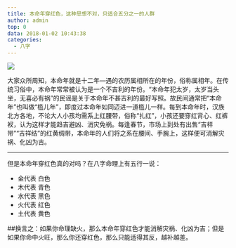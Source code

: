 ```yaml
---
title: 本命年穿红色，这种思想不对，只适合五分之一的人群
author: admin
top: 0
data: 2018-01-02 10:43:38
categories: 
  - 八字
---
```

![](http://fs-image.pull.net.cn/18-1-2/92660932.jpg!800)

大家众所周知，本命年就是十二年—遇的农历属相所在的年份，俗称属相年。在传统习俗中，本命年常常被认为是一个不吉利的年份。“本命年犯太岁，太岁当头坐，无喜必有祸”的民谣是关于本命年不甚吉利的最好写照。故民间通常把“本命年”也叫做“槛儿年”，即度过本命年如同迈进一道槛儿一样。每到本命年时，汉族北方各地，不论大人小孩均需系上红腰带，俗称“扎红”，小孩还要穿红背心、红裤衩，认为这样才能趋吉避凶、消灾免祸。每逢春节，市场上到处有出售“吉祥带”“吉祥结”的红黄绸带，本命年的人们将之系在腰间、手腕上，这样便可消解灾祸、化凶为吉。

--------

但是本命年穿红色真的对吗？在八字命理上有五行一说：
- 金代表 白色
- 木代表 青色
- 水代表 黑色
- 火代表 红色
- 土代表 黄色

##换言之：如果你命理缺火，那么本命年穿红色才能消解灾祸、化凶为吉；但是如果你命中火旺，那么你还穿红色，那么只能适得其反，越补越差。
